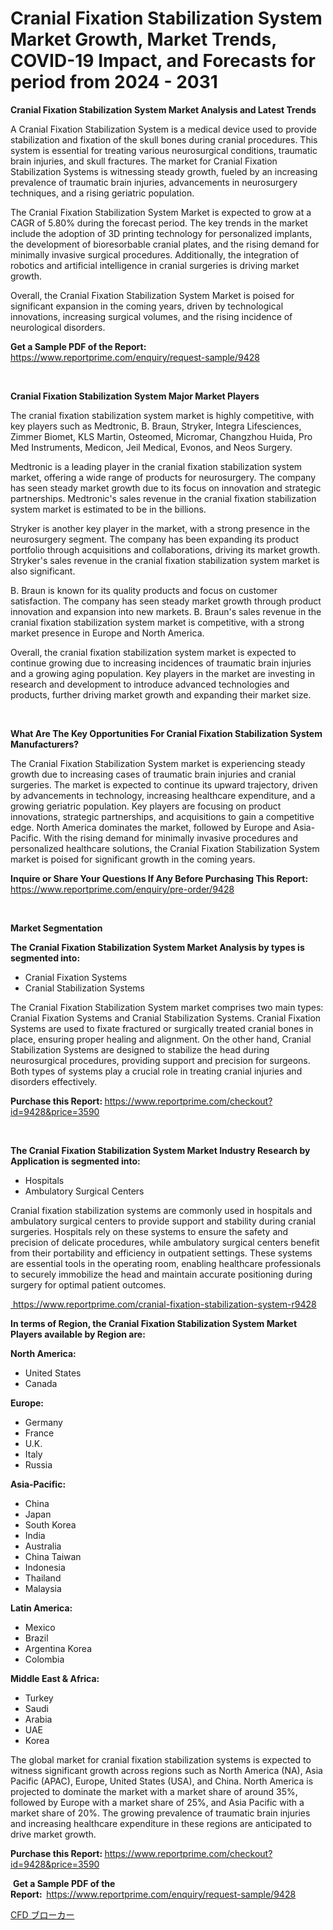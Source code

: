 <p><h1>Cranial Fixation Stabilization System Market Growth, Market Trends, COVID-19 Impact, and Forecasts for period from 2024 - 2031</h1></p><p><strong>Cranial Fixation Stabilization System Market Analysis and Latest Trends</strong></p>
<p><p>A Cranial Fixation Stabilization System is a medical device used to provide stabilization and fixation of the skull bones during cranial procedures. This system is essential for treating various neurosurgical conditions, traumatic brain injuries, and skull fractures. The market for Cranial Fixation Stabilization Systems is witnessing steady growth, fueled by an increasing prevalence of traumatic brain injuries, advancements in neurosurgery techniques, and a rising geriatric population.</p><p>The Cranial Fixation Stabilization System Market is expected to grow at a CAGR of 5.80% during the forecast period. The key trends in the market include the adoption of 3D printing technology for personalized implants, the development of bioresorbable cranial plates, and the rising demand for minimally invasive surgical procedures. Additionally, the integration of robotics and artificial intelligence in cranial surgeries is driving market growth.</p><p>Overall, the Cranial Fixation Stabilization System Market is poised for significant expansion in the coming years, driven by technological innovations, increasing surgical volumes, and the rising incidence of neurological disorders.</p></p>
<p><strong>Get a Sample PDF of the Report:&nbsp;</strong> <a href="https://www.reportprime.com/enquiry/request-sample/9428">https://www.reportprime.com/enquiry/request-sample/9428</a></p>
<p>&nbsp;</p>
<p><strong>Cranial Fixation Stabilization System Major Market Players</strong></p>
<p><p>The cranial fixation stabilization system market is highly competitive, with key players such as Medtronic, B. Braun, Stryker, Integra Lifesciences, Zimmer Biomet, KLS Martin, Osteomed, Micromar, Changzhou Huida, Pro Med Instruments, Medicon, Jeil Medical, Evonos, and Neos Surgery.</p><p>Medtronic is a leading player in the cranial fixation stabilization system market, offering a wide range of products for neurosurgery. The company has seen steady market growth due to its focus on innovation and strategic partnerships. Medtronic's sales revenue in the cranial fixation stabilization system market is estimated to be in the billions.</p><p>Stryker is another key player in the market, with a strong presence in the neurosurgery segment. The company has been expanding its product portfolio through acquisitions and collaborations, driving its market growth. Stryker's sales revenue in the cranial fixation stabilization system market is also significant.</p><p>B. Braun is known for its quality products and focus on customer satisfaction. The company has seen steady market growth through product innovation and expansion into new markets. B. Braun's sales revenue in the cranial fixation stabilization system market is competitive, with a strong market presence in Europe and North America.</p><p>Overall, the cranial fixation stabilization system market is expected to continue growing due to increasing incidences of traumatic brain injuries and a growing aging population. Key players in the market are investing in research and development to introduce advanced technologies and products, further driving market growth and expanding their market size.</p></p>
<p>&nbsp;</p>
<p><strong>What Are The Key Opportunities For Cranial Fixation Stabilization System Manufacturers?</strong></p>
<p><p>The Cranial Fixation Stabilization System market is experiencing steady growth due to increasing cases of traumatic brain injuries and cranial surgeries. The market is expected to continue its upward trajectory, driven by advancements in technology, increasing healthcare expenditure, and a growing geriatric population. Key players are focusing on product innovations, strategic partnerships, and acquisitions to gain a competitive edge. North America dominates the market, followed by Europe and Asia-Pacific. With the rising demand for minimally invasive procedures and personalized healthcare solutions, the Cranial Fixation Stabilization System market is poised for significant growth in the coming years.</p></p>
<p><strong>Inquire or Share Your Questions If Any Before Purchasing This Report:</strong> <a href="https://www.reportprime.com/enquiry/pre-order/9428">https://www.reportprime.com/enquiry/pre-order/9428</a></p>
<p>&nbsp;</p>
<p><strong>Market Segmentation</strong></p>
<p><strong>The Cranial Fixation Stabilization System Market Analysis by types is segmented into:</strong></p>
<p><ul><li>Cranial Fixation Systems</li><li>Cranial Stabilization Systems</li></ul></p>
<p><p>The Cranial Fixation Stabilization System market comprises two main types: Cranial Fixation Systems and Cranial Stabilization Systems. Cranial Fixation Systems are used to fixate fractured or surgically treated cranial bones in place, ensuring proper healing and alignment. On the other hand, Cranial Stabilization Systems are designed to stabilize the head during neurosurgical procedures, providing support and precision for surgeons. Both types of systems play a crucial role in treating cranial injuries and disorders effectively.</p></p>
<p><strong>Purchase this Report:&nbsp;</strong><a href="https://www.reportprime.com/checkout?id=9428&price=3590">https://www.reportprime.com/checkout?id=9428&price=3590</a></p>
<p>&nbsp;</p>
<p><strong>The Cranial Fixation Stabilization System Market Industry Research by Application is segmented into:</strong></p>
<p><ul><li>Hospitals</li><li>Ambulatory Surgical Centers</li></ul></p>
<p><p>Cranial fixation stabilization systems are commonly used in hospitals and ambulatory surgical centers to provide support and stability during cranial surgeries. Hospitals rely on these systems to ensure the safety and precision of delicate procedures, while ambulatory surgical centers benefit from their portability and efficiency in outpatient settings. These systems are essential tools in the operating room, enabling healthcare professionals to securely immobilize the head and maintain accurate positioning during surgery for optimal patient outcomes.</p></p>
<p><a href="https://www.reportprime.com/cranial-fixation-stabilization-system-r9428">&nbsp;https://www.reportprime.com/cranial-fixation-stabilization-system-r9428</a></p>
<p><strong>In terms of Region, the Cranial Fixation Stabilization System Market Players available by Region are:</strong></p>
<p>
    <p> <strong> North America: </strong>
        <ul>
            <li>United States</li>
            <li>Canada</li>
        </ul>
        </p> 
    <p> <strong> Europe: </strong>
        <ul>
            <li>Germany</li>
            <li>France</li>
            <li>U.K.</li>
            <li>Italy</li>
            <li>Russia</li>
        </ul>
        </p> 
    <p> <strong> Asia-Pacific: </strong>
        <ul>
            <li>China</li>
            <li>Japan</li>
            <li>South Korea</li>
            <li>India</li>
            <li>Australia</li>
            <li>China Taiwan</li>
            <li>Indonesia</li>
            <li>Thailand</li>
            <li>Malaysia</li>
        </ul>
        </p> 
    <p> <strong> Latin America: </strong>
        <ul>
            <li>Mexico</li>
            <li>Brazil</li>
            <li>Argentina Korea</li>
            <li>Colombia</li>
        </ul>
        </p> 
    <p> <strong> Middle East & Africa: </strong>
        <ul>
            <li>Turkey</li>
            <li>Saudi</li>
            <li>Arabia</li>
            <li>UAE</li>
            <li>Korea</li>
        </ul>
    </p>
    </p>
<p><p>The global market for cranial fixation stabilization systems is expected to witness significant growth across regions such as North America (NA), Asia Pacific (APAC), Europe, United States (USA), and China. North America is projected to dominate the market with a market share of around 35%, followed by Europe with a market share of 25%, and Asia Pacific with a market share of 20%. The growing prevalence of traumatic brain injuries and increasing healthcare expenditure in these regions are anticipated to drive market growth.</p></p>
<p><strong>Purchase this Report: </strong><a href="https://www.reportprime.com/checkout?id=9428&price=3590">https://www.reportprime.com/checkout?id=9428&price=3590</a></p>
<p>&nbsp;<strong>Get a Sample PDF of the Report:&nbsp;&nbsp;</strong><a href="https://www.reportprime.com/enquiry/request-sample/9428">https://www.reportprime.com/enquiry/request-sample/9428</a></p>
<p><strong></strong></p>
<p><p><a href="https://github.com/vhemk0794148/Market-Research-Report-List-1/blob/main/130692923574.md">CFD ブローカー</a></p></p>